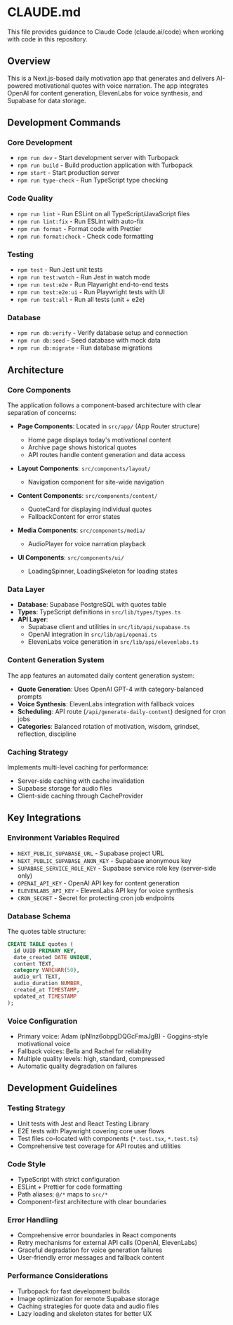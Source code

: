 # CLAUDE.md

This file provides guidance to Claude Code (claude.ai/code) when working with code in this repository.

## Overview

This is a Next.js-based daily motivation app that generates and delivers AI-powered motivational quotes with voice narration. The app integrates OpenAI for content generation, ElevenLabs for voice synthesis, and Supabase for data storage.

## Development Commands

### Core Development

- `npm run dev` - Start development server with Turbopack
- `npm run build` - Build production application with Turbopack
- `npm start` - Start production server
- `npm run type-check` - Run TypeScript type checking

### Code Quality

- `npm run lint` - Run ESLint on all TypeScript/JavaScript files
- `npm run lint:fix` - Run ESLint with auto-fix
- `npm run format` - Format code with Prettier
- `npm run format:check` - Check code formatting

### Testing

- `npm test` - Run Jest unit tests
- `npm run test:watch` - Run Jest in watch mode
- `npm run test:e2e` - Run Playwright end-to-end tests
- `npm run test:e2e:ui` - Run Playwright tests with UI
- `npm run test:all` - Run all tests (unit + e2e)

### Database

- `npm run db:verify` - Verify database setup and connection
- `npm run db:seed` - Seed database with mock data
- `npm run db:migrate` - Run database migrations

## Architecture

### Core Components

The application follows a component-based architecture with clear separation of concerns:

- **Page Components**: Located in `src/app/` (App Router structure)
  - Home page displays today's motivational content
  - Archive page shows historical quotes
  - API routes handle content generation and data access

- **Layout Components**: `src/components/layout/`
  - Navigation component for site-wide navigation

- **Content Components**: `src/components/content/`
  - QuoteCard for displaying individual quotes
  - FallbackContent for error states

- **Media Components**: `src/components/media/`
  - AudioPlayer for voice narration playback

- **UI Components**: `src/components/ui/`
  - LoadingSpinner, LoadingSkeleton for loading states

### Data Layer

- **Database**: Supabase PostgreSQL with quotes table
- **Types**: TypeScript definitions in `src/lib/types/types.ts`
- **API Layer**:
  - Supabase client and utilities in `src/lib/api/supabase.ts`
  - OpenAI integration in `src/lib/api/openai.ts`
  - ElevenLabs voice generation in `src/lib/api/elevenlabs.ts`

### Content Generation System

The app features an automated daily content generation system:

- **Quote Generation**: Uses OpenAI GPT-4 with category-balanced prompts
- **Voice Synthesis**: ElevenLabs integration with fallback voices
- **Scheduling**: API route (`/api/generate-daily-content`) designed for cron jobs
- **Categories**: Balanced rotation of motivation, wisdom, grindset, reflection, discipline

### Caching Strategy

Implements multi-level caching for performance:

- Server-side caching with cache invalidation
- Supabase storage for audio files
- Client-side caching through CacheProvider

## Key Integrations

### Environment Variables Required

- `NEXT_PUBLIC_SUPABASE_URL` - Supabase project URL
- `NEXT_PUBLIC_SUPABASE_ANON_KEY` - Supabase anonymous key
- `SUPABASE_SERVICE_ROLE_KEY` - Supabase service role key (server-side only)
- `OPENAI_API_KEY` - OpenAI API key for content generation
- `ELEVENLABS_API_KEY` - ElevenLabs API key for voice synthesis
- `CRON_SECRET` - Secret for protecting cron job endpoints

### Database Schema

The quotes table structure:

```sql
CREATE TABLE quotes (
  id UUID PRIMARY KEY,
  date_created DATE UNIQUE,
  content TEXT,
  category VARCHAR(50),
  audio_url TEXT,
  audio_duration NUMBER,
  created_at TIMESTAMP,
  updated_at TIMESTAMP
);
```

### Voice Configuration

- Primary voice: Adam (pNInz6obpgDQGcFmaJgB) - Goggins-style motivational voice
- Fallback voices: Bella and Rachel for reliability
- Multiple quality levels: high, standard, compressed
- Automatic quality degradation on failures

## Development Guidelines

### Testing Strategy

- Unit tests with Jest and React Testing Library
- E2E tests with Playwright covering core user flows
- Test files co-located with components (`*.test.tsx`, `*.test.ts`)
- Comprehensive test coverage for API routes and utilities

### Code Style

- TypeScript with strict configuration
- ESLint + Prettier for code formatting
- Path aliases: `@/*` maps to `src/*`
- Component-first architecture with clear boundaries

### Error Handling

- Comprehensive error boundaries in React components
- Retry mechanisms for external API calls (OpenAI, ElevenLabs)
- Graceful degradation for voice generation failures
- User-friendly error messages and fallback content

### Performance Considerations

- Turbopack for fast development builds
- Image optimization for remote Supabase storage
- Caching strategies for quote data and audio files
- Lazy loading and skeleton states for better UX

